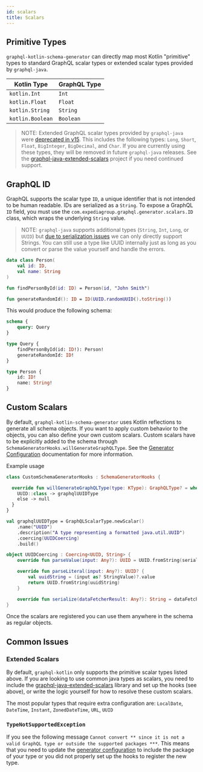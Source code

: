 ```yaml
---
id: scalars
title: Scalars
---
```


## Primitive Types
`graphql-kotlin-schema-generator` can directly map most Kotlin "primitive" types to standard GraphQL scalar types or
extended scalar types provided by `graphql-java`.

| Kotlin Type         | GraphQL Type |
|---------------------|--------------|
| `kotlin.Int`        | `Int`        |
| `kotlin.Float`      | `Float`      |
| `kotlin.String`     | `String`     |
| `kotlin.Boolean`    | `Boolean`    |

> NOTE: Extended GraphQL scalar types provided by `graphql-java` were [deprecated in v15](https://github.com/graphql-java/graphql-java/releases/tag/v15.0).
> This includes the following types: `Long`, `Short`, `Float`, `BigInteger`, `BigDecimal`, and `Char`.
> If you are currently using these types, they will be removed in future `graphql-java` releases.
> See the [graphql-java-extended-scalars](https://github.com/graphql-java/graphql-java-extended-scalars) project if you need continued support.

## GraphQL ID

GraphQL supports the scalar type `ID`, a unique identifier that is not intended to be human readable. IDs are
serialized as a `String`. To expose a GraphQL `ID` field, you must use the `com.expediagroup.graphql.generator.scalars.ID` class, which wraps the underlying `String` value.


> NOTE: `graphql-java` supports additional types (`String`, `Int`, `Long`, or `UUID`) but [due to serialization issues](https://github.com/ExpediaGroup/graphql-kotlin/issues/317) we can only directly support Strings. You can still use a type like UUID internally just as long as you convert or parse the value yourself and handle the errors.

```kotlin
data class Person(
    val id: ID,
    val name: String
)

fun findPersonById(id: ID) = Person(id, "John Smith")

fun generateRandomId(): ID = ID(UUID.randomUUID().toString())
```

This would produce the following schema:

```graphql
schema {
    query: Query
}

type Query {
    findPersonById(id: ID!): Person!
    generateRandomId: ID!
}

type Person {
    id: ID!
    name: String!
}
```

## Custom Scalars

By default, `graphql-kotlin-schema-generator` uses Kotlin reflections to generate all schema objects. If you want to
apply custom behavior to the objects, you can also define your own custom scalars. Custom scalars have to be explicitly
added to the schema through `SchemaGeneratorHooks.willGenerateGraphQLType`.
See the [Generator Configuration](../customizing-schemas/generator-config.md) documentation for more information.

Example usage

```kotlin
class CustomSchemaGeneratorHooks : SchemaGeneratorHooks {

  override fun willGenerateGraphQLType(type: KType): GraphQLType? = when (type.classifier as? KClass<*>) {
    UUID::class -> graphqlUUIDType
    else -> null
  }
}

val graphqlUUIDType = GraphQLScalarType.newScalar()
    .name("UUID")
    .description("A type representing a formatted java.util.UUID")
    .coercing(UUIDCoercing)
    .build()

object UUIDCoercing : Coercing<UUID, String> {
    override fun parseValue(input: Any?): UUID = UUID.fromString(serialize(input))

    override fun parseLiteral(input: Any?): UUID? {
        val uuidString = (input as? StringValue)?.value
        return UUID.fromString(uuidString)
    }

    override fun serialize(dataFetcherResult: Any?): String = dataFetcherResult.toString()
}
```

Once the scalars are registered you can use them anywhere in the schema as regular objects.

## Common Issues

### Extended Scalars

By default, `graphql-kotlin` only supports the primitive scalar types listed above. If you are looking to use common java types as scalars, you need to include the [graphql-java-extended-scalars](https://github.com/graphql-java/graphql-java-extended-scalars) library and set up the hooks (see above), or write the logic yourself for how to resolve these custom scalars.

The most popular types that require extra configuration are: `LocalDate`, `DateTime`, `Instant`, `ZonedDateTime`, `URL`, `UUID`

### `TypeNotSupportedException`

If you see the following message `Cannot convert ** since it is not a valid GraphQL type or outside the supported packages ***`. This means that you need to update the [generator configuration](../customizing-schemas/generator-config.md) to include the package of your type or you did not properly set up the hooks to register the new type.
